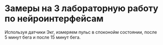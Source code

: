 # Замеры на 3 лабораторную работу по нейроинтерфейсам
Используя датчики Экг, измеряем пульс в споконойм состоянии, после 5 минут бега и после 15 минут бега.
